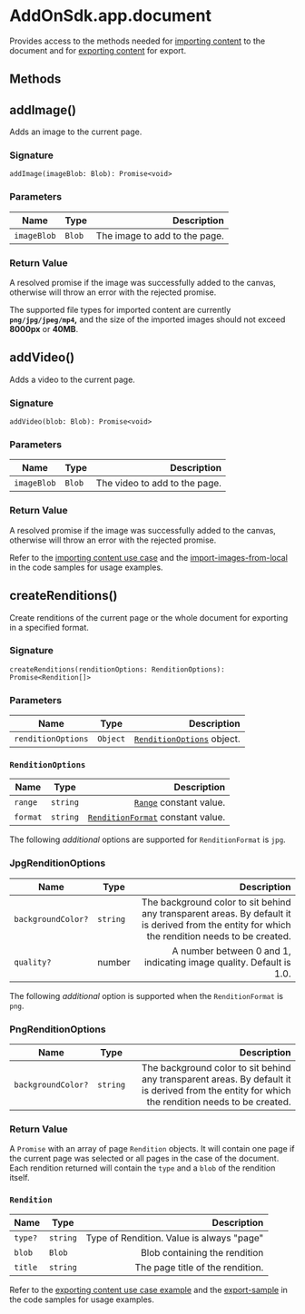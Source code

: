 # AddOnSdk.app.document
Provides access to the methods needed for [importing content](../../guides/develop/index.md#importing-content) to the document and for [exporting content](../../guides/develop/index.md#exporting-content) for export.

## Methods
## addImage()
Adds an image to the current page. 

### Signature
`addImage(imageBlob: Blob): Promise<void>`

### Parameters
| Name          | Type         | Description   |
| ------------- | -------------| -----------:  |
| `imageBlob`   | `Blob`       | The image to add to the page. |

### Return Value
A resolved promise if the image was successfully added to the canvas, otherwise will throw an error with the rejected promise.

<InlineAlert slots="text" variant="info"/>

The supported file types for imported content are currently **`png/jpg/jpeg/mp4`,** and the size of the imported images should not exceed **8000px** or **40MB**.

## addVideo()
Adds a video to the current page. 

### Signature
`addVideo(blob: Blob): Promise<void>`

### Parameters
| Name          | Type         | Description   |
| ------------- | -------------| -----------:  |
| `imageBlob`   | `Blob`       | The video to add to the page. |

### Return Value
A resolved promise if the image was successfully added to the canvas, otherwise will throw an error with the rejected promise.

<InlineAlert slots="text" variant="info"/>

Refer to the [importing content use case](../../guides/develop/index.md#importing-content) and the [import-images-from-local](../../samples/#import-images-from-local) in the code samples for usage examples.


## createRenditions()
Create renditions of the current page or the whole document for exporting in a specified format. 

### Signature
`createRenditions(renditionOptions: RenditionOptions): Promise<Rendition[]>`

### Parameters
| Name                | Type         | Description   |
| --------------------| -------------| -----------:  |
| `renditionOptions`  | `Object`     | [`RenditionOptions`](#renditionoptions) object.

### `RenditionOptions`
| Name          | Type         | Description   |
| ------------- | -------------| -----------:  |
| `range`       | `string`     | [`Range`](./addonsdk-constants.md) constant value. | 
| `format`      | `string`     |  [`RenditionFormat`](./addonsdk-constants.md) constant value. | 


<InlineAlert slots="text" variant="info"/>

The following *additional* options are supported for `RenditionFormat` is `jpg`.

### JpgRenditionOptions
| Name          | Type         | Description   |
| ------------- | -------------| -----------:  |
| `backgroundColor?` | `string` | The background color to sit behind any transparent areas. By default it is derived from the entity for which the rendition needs to be created. |
| `quality?` | number |  A number between 0 and 1, indicating image quality. Default is 1.0. |

<InlineAlert slots="text" variant="info"/>

The following *additional* option is supported when the `RenditionFormat` is `png`.

### PngRenditionOptions
| Name          | Type         | Description   |
| ------------- | -------------| -----------:  |
| `backgroundColor?` | `string` |  The background color to sit behind any transparent areas. By default it is derived from the entity for which the rendition needs to be created. |

### Return Value
A `Promise` with an array of page `Rendition` objects. It will contain one page if the current page was selected or all pages in the case of the document. Each rendition returned will contain the `type` and a `blob` of the rendition itself.

### `Rendition`
| Name          | Type         | Description   |
| ------------- | -------------| -----------:  |
| `type?`       | `string`     |  Type of Rendition. Value is always "page" |
| `blob`        | `Blob`       | Blob containing the rendition |
| `title`       | `string`     | The page title of the rendition. | 

<InlineAlert slots="text" variant="info"/>

Refer to the [exporting content use case example](../../guides/develop/index.md#exporting-content) and the [export-sample](../../samples/#export-sample) in the code samples for usage examples.

